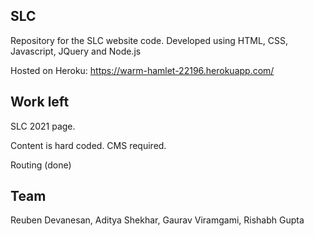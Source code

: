 ## SLC

Repository for the SLC website code. Developed using HTML, CSS, Javascript, JQuery and Node.js

Hosted on Heroku: https://warm-hamlet-22196.herokuapp.com/

## Work left

SLC 2021 page.

Content is hard coded. CMS required.

Routing (done)

## Team

Reuben Devanesan, Aditya Shekhar, Gaurav Viramgami, Rishabh Gupta
